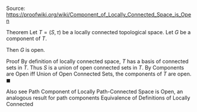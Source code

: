# 

Source: https://proofwiki.org/wiki/Component_of_Locally_Connected_Space_is_Open

Theorem
Let $T = \left({S, \tau}\right)$ be a locally connected topological space.
Let $G$ be a component of $T$.

Then $G$ is open.


Proof
By definition of locally connected space, $T$ has a basis of connected sets in $T$.
Thus $S$ is a union of open connected sets in $T$.
By Components are Open iff Union of Open Connected Sets, the components of $T$ are open.
$\blacksquare$


Also see
Path Component of Locally Path-Connected Space is Open, an analogous result for path components
Equivalence of Definitions of Locally Connected





